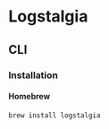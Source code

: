 # Logstalgia

<!--
https://logstalgia.io/
-->

## CLI

### Installation

#### Homebrew

```sh
brew install logstalgia
```
